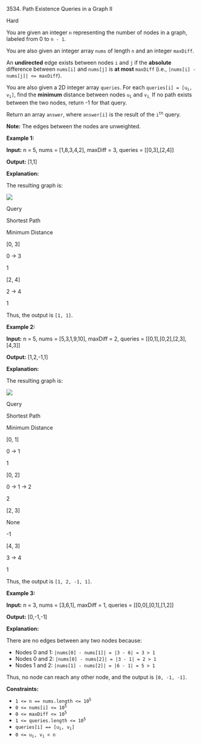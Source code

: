 3534\. Path Existence Queries in a Graph II

Hard

You are given an integer `n` representing the number of nodes in a graph, labeled from 0 to `n - 1`.

You are also given an integer array `nums` of length `n` and an integer `maxDiff`.

An **undirected** edge exists between nodes `i` and `j` if the **absolute** difference between `nums[i]` and `nums[j]` is **at most** `maxDiff` (i.e., `|nums[i] - nums[j]| <= maxDiff`).

You are also given a 2D integer array `queries`. For each <code>queries[i] = [u<sub>i</sub>, v<sub>i</sub>]</code>, find the **minimum** distance between nodes <code>u<sub>i</sub></code> and <code>v<sub>i</sub></code><sub>.</sub> If no path exists between the two nodes, return -1 for that query.

Return an array `answer`, where `answer[i]` is the result of the <code>i<sup>th</sup></code> query.

**Note:** The edges between the nodes are unweighted.

**Example 1:**

**Input:** n = 5, nums = [1,8,3,4,2], maxDiff = 3, queries = [[0,3],[2,4]]

**Output:** [1,1]

**Explanation:**

The resulting graph is:

![](https://assets.leetcode.com/uploads/2025/03/25/4149example1drawio.png)

Query

Shortest Path

Minimum Distance

[0, 3]

0 → 3

1

[2, 4]

2 → 4

1

Thus, the output is `[1, 1]`.

**Example 2:**

**Input:** n = 5, nums = [5,3,1,9,10], maxDiff = 2, queries = [[0,1],[0,2],[2,3],[4,3]]

**Output:** [1,2,-1,1]

**Explanation:**

The resulting graph is:

![](https://assets.leetcode.com/uploads/2025/03/25/4149example2drawio.png)

Query

Shortest Path

Minimum Distance

[0, 1]

0 → 1

1

[0, 2]

0 → 1 → 2

2

[2, 3]

None

\-1

[4, 3]

3 → 4

1

Thus, the output is `[1, 2, -1, 1]`.

**Example 3:**

**Input:** n = 3, nums = [3,6,1], maxDiff = 1, queries = [[0,0],[0,1],[1,2]]

**Output:** [0,-1,-1]

**Explanation:**

There are no edges between any two nodes because:

*   Nodes 0 and 1: `|nums[0] - nums[1]| = |3 - 6| = 3 > 1`
*   Nodes 0 and 2: `|nums[0] - nums[2]| = |3 - 1| = 2 > 1`
*   Nodes 1 and 2: `|nums[1] - nums[2]| = |6 - 1| = 5 > 1`

Thus, no node can reach any other node, and the output is `[0, -1, -1]`.

**Constraints:**

*   <code>1 <= n == nums.length <= 10<sup>5</sup></code>
*   <code>0 <= nums[i] <= 10<sup>5</sup></code>
*   <code>0 <= maxDiff <= 10<sup>5</sup></code>
*   <code>1 <= queries.length <= 10<sup>5</sup></code>
*   <code>queries[i] == [u<sub>i</sub>, v<sub>i</sub>]</code>
*   <code>0 <= u<sub>i</sub>, v<sub>i</sub> < n</code>